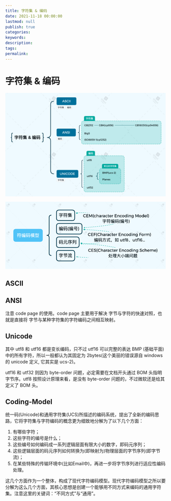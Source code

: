 ```yaml
---
title: 字符集 & 编码
date: 2021-11-18 00:00:00
lastmod: null
publish: true
categories: 
keywords: 
description:
tags: 
permalink:
---
```

# 字符集 & 编码
![character_and_coding](./rsc/character_and_coding.png)

![character_and_coding_model](./rsc/character_and_coding_model.png)

## ASCII

## ANSI
注意 code page 的使用。code page 主要用于解决 字节与字符的快速对照，也就是直接将 字节与某种字符集的字符编码之间相互映射。

## Unicode
其中 utf8 和 utf16 都是变长编码，只不过 utf16 可以完整的表达 BMP (基础平面) 中的所有字符，所以一般都认为其固定为 2bytes(这个美丽的错误源自 windows 的 unicode 定义, 它其实是 ucs-2)。

utf16 和 utf32 则因为 byte-order 问题，必定需要在文档开头通过 BOM 头指明字节序。utf8 按照设计原理来看，是没有 byte-order 问题的，不过微软还是给其定义了 BOM 头。

## Coding-Model
统一码(Unicode)和通用字符集(UCS)所描述的编码系统，提出了全新的编码思路，它将字符集与字符编码的概念更为细致地分解为了以下几个方面：
1. 有哪些字符；
2. 这些字符的编号是什么；
3. 这些编号如何编码成一系列逻辑层面有限大小的数字，即码元序列；
4. 这些逻辑层面的码元序列如何转换为(即映射为)物理层面的字节序列(即字节流)；
5. 在某些特殊的传输环境中(比如Email中)，再进一步将字节序列进行适应性编码处理。

这几个方面作为一个整体，构成了现代字符编码模型。现代字符编码模型之所以要分解为这么几个方面，其核心思想是创建一个能够用不同方式来编码的通用字符集。注意这里的关键词：“不同方式”与“通用”。